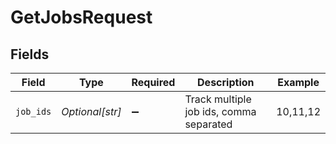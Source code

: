 # GetJobsRequest


## Fields

| Field                                   | Type                                    | Required                                | Description                             | Example                                 |
| --------------------------------------- | --------------------------------------- | --------------------------------------- | --------------------------------------- | --------------------------------------- |
| `job_ids`                               | *Optional[str]*                         | :heavy_minus_sign:                      | Track multiple job ids, comma separated | 10,11,12                                |